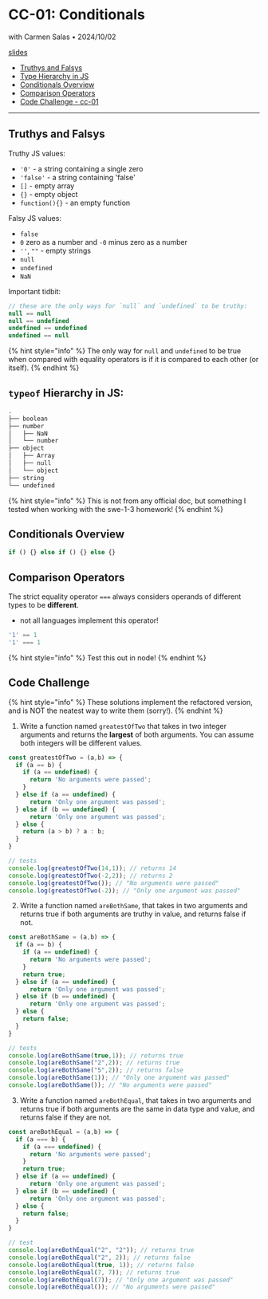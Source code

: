 # CC-01: Conditionals
with Carmen Salas • 2024/10/02

[slides](https://docs.google.com/presentation/d/1MDunIx1dWAuVglV-gMck7KpA3w1XD7SuCxQ285drKmw/edit#slide=id.g287c4ecafef_0_150)

- [Truthys and Falsys](#truthys-and-falsys)
- [Type Hierarchy in JS](#type-hierarchy-in-js)
- [Conditionals Overview](#conditionals-overview)
- [Comparison Operators](#comparison-operators)
- [Code Challenge - cc-01](#code-challenge---cc-01)
---

## Truthys and Falsys

Truthy JS values:
- `'0'` \- a string containing a single zero
- `'false'` \- a string containing 'false'
- `[]` \- empty array
- `{}` \- empty object
- `function(){}` \- an empty function

Falsy JS values:
- `false`
- `0` zero as a number and `-0` minus zero as a number
- `''`, `""` \- empty strings
- `null`
- `undefined`
- `NaN`

Important tidbit:
```js
// these are the only ways for `null` and `undefined` to be truthy:
null == null
null == undefined
undefined == undefined
undefined == null
```
{% hint style="info" %}
   The only way for `null` and `undefined` to be true when compared with equality operators is if it is compared to each other (or itself).
{% endhint %}

## `typeof` Hierarchy in JS:
```bash
.
├── boolean
├── number
│   ├── NaN
│   └── number
├── object
│   ├── Array
│   ├── null
│   └── object
├── string
└── undefined
```

{% hint style="info" %}
   This is not from any official doc, but something I tested when working with the swe-1-3 homework!
{% endhint %}

## Conditionals Overview
```js
if () {} else if () {} else {}
```

## Comparison Operators
The strict equality operator `===` always considers operands of different types to be **different**.
- not all languages implement this operator!
```js
'1' == 1
'1' === 1
```
{% hint style="info" %}
   Test this out in node!
{% endhint %}

## Code Challenge

{% hint style="info" %}
   These solutions implement the refactored version, and is NOT the neatest way to write them (sorry!).
{% endhint %}

1. Write a function named `greatestOfTwo` that takes in two integer arguments and returns the **largest** of both arguments. You can assume both integers will be different values.

```js
const greatestOfTwo = (a,b) => {
  if (a == b) {
    if (a == undefined) {
      return 'No arguments were passed';
    }
  } else if (a == undefined) {
      return 'Only one argument was passed';
  } else if (b == undefined) {
      return 'Only one argument was passed';
  } else {
    return (a > b) ? a : b;
  }
}

// tests
console.log(greatestOfTwo(14,1)); // returns 14
console.log(greatestOfTwo(-2,2)); // returns 2
console.log(greatestOfTwo()); // "No arguments were passed"
console.log(greatestOfTwo(-2)); // "Only one argument was passed"
```

2. Write a function named `areBothSame`, that takes in two arguments and returns true if both arguments are truthy in value, and returns false if not.

```js
const areBothSame = (a,b) => {
  if (a == b) {
    if (a == undefined) {
      return 'No arguments were passed';
    }
    return true;
  } else if (a == undefined) {
      return 'Only one argument was passed';
  } else if (b == undefined) {
      return 'Only one argument was passed';
  } else {
    return false;
  }
}

// tests
console.log(areBothSame(true,1)); // returns true
console.log(areBothSame("2",2)); // returns true
console.log(areBothSame("5",2)); // returns false
console.log(areBothSame(1)); // "Only one argument was passed"
console.log(areBothSame()); // "No arguments were passed"
```

3. Write a function named `areBothEqual`, that takes in two arguments and returns true if both arguments are the same in data type and value, and returns false if they are not.

```js
const areBothEqual = (a,b) => {
  if (a === b) {
    if (a === undefined) {
      return 'No arguments were passed';
    }
    return true;
  } else if (a == undefined) {
      return 'Only one argument was passed';
  } else if (b == undefined) {
      return 'Only one argument was passed';
  } else {
    return false;
  }
}

// test
console.log(areBothEqual("2", "2")); // returns true
console.log(areBothEqual("2", 2)); // returns false
console.log(areBothEqual(true, 1)); // returns false
console.log(areBothEqual(7, 7)); // returns true
console.log(areBothEqual(7)); // "Only one argument was passed"
console.log(areBothEqual()); // "No arguments were passed"
```